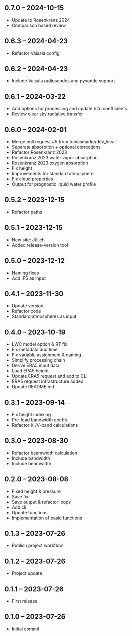 ## 0.7.0 – 2024-10-15

- Update to Rosenkranz 2024
- Comparison based review

## 0.6.3 – 2024-04-23

- Refactor Vaisala config

## 0.6.2 – 2024-04-23

- Include Vaisala radiosondes and pysonde support

## 0.6.1 – 2024-03-22

- Add options for processing and update h2o coefficients
- Review clear sky radiative transfer

## 0.6.0 – 2024-02-01

- Merge pull request #5 from tobiasmarke/dev_local
- Separate absorption + optional corrections
- Refactor Rosenkranz 2023
- Rosenkranz 2023 water vapor absorption
- Rosenkranz 2023 oxygen absorption
- Fix height
- Improvements for standard atmosphere
- Fix cloud properties
- Output for prognostic liquid water profile

## 0.5.2 – 2023-12-15

- Refactor paths

## 0.5.1 – 2023-12-15

- New site: Jülich
- Added release-version tool

## 0.5.0 – 2023-12-12

- Naming fixes
- Add IFS as input

## 0.4.1 – 2023-11-30

- Update version
- Refactor code
- Standard atmospheres as input

## 0.4.0 – 2023-10-19

- LWC model option & RT fix
- Fix metadata and time
- Fix variable assignment & naming
- Simplify processing chain
- Derive ERA5 input data
- Load ERA5 height
- Update ERA5 request and add to CLI
- ERA5 request infrastructure added
- Update README.md

## 0.3.1 – 2023-09-14

- Fix height indexing
- Pre-load bandwidth coeffs
- Refactor K-/V-band calculations

## 0.3.0 – 2023-08-30

- Refactor beamwidth calculation
- Include bandwidth
- Include beamwidth

## 0.2.0 – 2023-08-08

- Fixed height & pressure
- Save fix
- Save output & refactor loops
- Add cli
- Update functions
- Implementation of basic functions

## 0.1.3 – 2023-07-26

- Publish project workflow

## 0.1.2 – 2023-07-26

- Project update

## 0.1.1 – 2023-07-26

- First release

## 0.1.0 – 2023-07-26

- Initial commit
